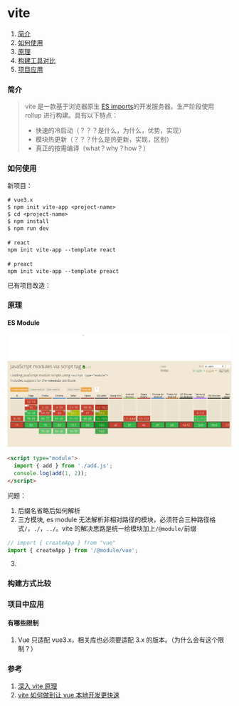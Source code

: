 # vite

1. [简介](###简介)
2. [如何使用](###如何使用)
3. [原理](###原理)
4. [构建工具对比](###构建工具对比)
5. [项目应用](###项目应用)

### 简介

> vite 是一款基于浏览器原生 [ES imports](https://developer.mozilla.org/en-US/docs/Web/JavaScript/Reference/Statements/import)的开发服务器。生产阶段使用 rollup 进行构建。具有以下特点：
>
> - 快速的冷启动（？？？是什么，为什么，优势，实现）
> - 模块热更新（？？？什么是热更新，实现，区别）
> - 真正的按需编译（what？why？how？）

### 如何使用

新项目：

```shell
# vue3.x
$ npm init vite-app <project-name>
$ cd <project-name>
$ npm install
$ npm run dev

# react
npm init vite-app --template react

# preact
npm init vite-app --template preact
```

已有项目改造：

### 原理

#### ES Module
![caniuse](img/caniuse.png)

```html
<script type="module">
  import { add } from './add.js';
  console.log(add(1, 2));
</script>
```

问题：

1. 后缀名省略后如何解析
2. 三方模块, es module 无法解析非相对路径的模块，必须符合三种路径格式`/`，`./`，`../`。vite 的解决思路是统一给模块加上`/@module/`前缀

```js
// import { createApp } from "vue"
import { createApp } from '/@module/vue';
```

3.

### 构建方式比较

### 项目中应用

#### 有哪些限制

1. Vue 只适配 vue3.x，相关库也必须要适配 3.x 的版本。（为什么会有这个限制？）

### 参考

1. [深入 vite 原理](https://www.tuicool.com/articles/EFJvEjf)
2. [vite 如何做到让 vue 本地开发更快速](https://developer.aliyun.com/article/761551)
